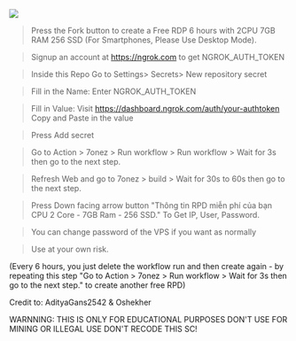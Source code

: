 <img src="https://i.imgur.com/djAquTl.png" align="center">

> Press the Fork button to create a Free RDP 6 hours with 2CPU 7GB RAM 256 SSD (For Smartphones, Please Use Desktop Mode).

> Signup an account at https://ngrok.com to get NGROK_AUTH_TOKEN

> Inside this Repo Go to Settings> Secrets> New repository secret

> Fill in the Name: Enter NGROK_AUTH_TOKEN

> Fill in Value: Visit https://dashboard.ngrok.com/auth/your-authtoken Copy and Paste in the value

> Press Add secret 

> Go to Action >  7onez > Run workflow > Run workflow > Wait for 3s then go to the next step.

> Refresh Web and go to  7onez > build > Wait for 30s to 60s then go to the next step.

> Press Down facing arrow button "Thông tin RPD miễn phí của bạn CPU 2 Core - 7GB Ram - 256 SSD." To Get IP, User, Password.
 
> You can change password of the VPS if you want as normally

> Use at your own risk.

(Every 6 hours, you just delete the workflow run and then create again - by repeating this step "Go to Action >  7onez > Run workflow > Wait for 3s then go to the next step." to create another free RPD)

Credit to: AdityaGans2542 & Oshekher

WARNNING: 
THIS IS ONLY FOR EDUCATIONAL PURPOSES
DON'T USE FOR MINING OR ILLEGAL USE
DON'T RECODE THIS SC!

